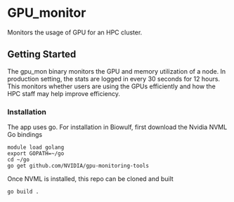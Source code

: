 # GPU_monitor
Monitors the usage of GPU for an HPC cluster.

## Getting Started 
The gpu_mon binary monitors the GPU and memory utilization of a node. In production setting, the stats are logged in every 30 seconds for 12 hours. This monitors whether users are using the GPUs efficiently and how the HPC staff may help improve efficiency. 

### Installation

The app uses go. For installation in Biowulf, first download the Nvidia NVML Go bindings
```
module load golang
export GOPATH=~/go
cd ~/go
go get github.com/NVIDIA/gpu-monitoring-tools
```

Once NVML is installed, this repo can be cloned and built 
```
go build . 
```


